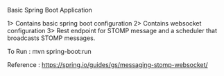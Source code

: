 Basic Spring Boot Application

1> Contains basic spring boot configuration
2> Contains websocket configuration
3> Rest endpoint for STOMP message and a scheduler that broadcasts STOMP messages.

To Run : mvn spring-boot:run

Reference : https://spring.io/guides/gs/messaging-stomp-websocket/
